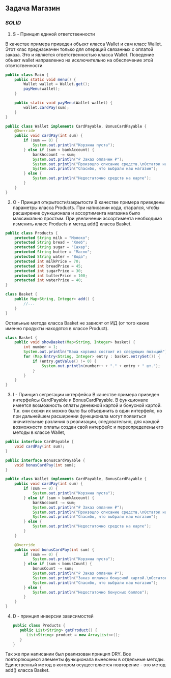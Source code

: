## Задача Магазин

### *SOLID*

1. S - Принцип единой ответственности

В качестве примера приведен объект класса Wallet и сам класс Wallet. Этот клас предназначен только для операций
связанных с оплатой заказа. Это и является ответственностью класса Wallet. Поведение объект wallet направленно на
исключительно на обеспечение этой ответственности.

```java
public class Main {
    public static void menu() {
        Wallet wallet = Wallet.get();
        payMenu(wallet);
    }

    public static void payMenu(Wallet wallet) {
        wallet.cardPay(sum);
    }
}
```

```java
public class Wallet implements CardPayable, BonusCardPayable {
    @Override
    public void cardPay(int sum) {
        if (sum == 0) {
            System.out.println("Корзина пуста");
        } else if (sum < bankAccount) {
            bankAccount -= sum;
            System.out.println("₽ Заказ оплачен ₽");
            System.out.println("Произошло списание средств.\nОстаток на счете = " + bankAccount);
            System.out.println("Спасибо, что выбрали наш магазин");
        } else {
            System.out.println("Недостаточно средств на карте");
        }
    }
}
```

2. O - Принцип открытости/закрытости В качестве примера приведены параметры класса Products. При написании кода,
   старался, чтобы расширение функционала и ассортимента магазина было максимально простым. При увеличении ассортимента
   необходимо изменить класс Products и метод add() класса Basket.

```java
public class Products {
    protected String milk = "Молоко";
    protected String bread = "Хлеб";
    protected String sugar = "Сахар";
    protected String butter = "Масло";
    protected String water = "Вода";
    protected int milkPrice = 70;
    protected int breadPrice = 45;
    protected int sugarPrice = 30;
    protected int butterPrice = 100;
    protected int waterPrice = 40;
}
```

```java
class Basket {
    public Map<String, Integer> add() {
        //...
    }
}
```

Остальные метода класса Basket не зависят от ИД (от того какие именно продукты находятся в классе Product).

```java
class Basket {
    public void showBasket(Map<String, Integer> basket) {
        int number = 1;
        System.out.println("Ваша корзина состоит из следующих позиций");
        for (Map.Entry<String, Integer> entry : basket.entrySet()) {
            if (entry.getValue() != 0) {
                System.out.println(number++ + "." + entry + " шт.");
            }
        }
    }
}
```

3. I - Принцип сегрегации интерфейса В качестве примера приведен интерфейсы CardPayable и BonusCardPayable. В
   функционале имеется возможность оплаты денежной картой и бонусной картой. Т.к. они схожи их можно было бы объединить
   в один интерфейс, но при дальнейшем расширении функционала могут появиться значительные различия в реализации,
   следовательно, для каждой возможности оплаты создан свой интерфейс и переопределены его методы в классе Wallet,

```java
public interface CardPayable {
    void cardPay(int sum);
}

public interface BonusCardPayable {
    void bonusCardPay(int sum);
}

public class Wallet implements CardPayable, BonusCardPayable {
    public void cardPay(int sum) {
        if (sum == 0) {
            System.out.println("Корзина пуста");
        } else if (sum < bankAccount) {
            bankAccount -= sum;
            System.out.println("₽ Заказ оплачен ₽");
            System.out.println("Произошло списание средств.\nОстаток на счете = " + bankAccount);
            System.out.println("Спасибо, что выбрали наш магазин");
        } else {
            System.out.println("Недостаточно средств на карте");
        }
    }

    @Override
    public void bonusCardPay(int sum) {
        if (sum == 0) {
            System.out.println("Корзина пуста");
        } else if (sum < bonusCount) {
            bonusCount -= sum;
            System.out.println("₽ Заказ оплачен ₽");
            System.out.println("Заказ оплачен бонусной картой.\nОстаток на счете = " + bonusCount);
            System.out.println("Спасибо, что выбрали наш магазин");
        } else {
            System.out.println("Недостаточно бонусных баллов");
        }
    }
}
```

4. D - принцип инверсии зависимостей

   ```java
   public class Products {
      public List<String> getProduct() {
         List<String> product = new ArrayList<>();
      }
   }
   ```

Так же при написании был реализован принцип DRY. Все повторяющиеся элементы функционала вынесены в отдельные методы.
Единственный метод в котором осуществляется повторение - это метод add() класса Basket.
